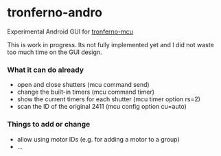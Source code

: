# tronferno-andro
Experimental Android GUI for [tronferno-mcu](https://github.com/zwiebert/tronferno-mcu)

This is work in progress.  Its not fully implemented yet and I did not waste too much time on the GUI design.


### What it can do already

* open and close shutters  (mcu command send)
* change the built-in timers (mcu command timer)
* show the current timers for each shutter (mcu timer option rs=2)
* scan the ID of the original 2411 (mcu config option cu=auto)

### Things to add or change 

* allow using motor IDs (e.g. for adding a motor to a group)
* ...
